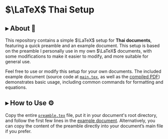 # $\LaTeX$ Thai Setup

## ▸ About 📖

This repository contains a simple $\LaTeX$ setup for **Thai documents**, featuring a quick preamble and an example document. This setup is based on the preamble I personally use in my own $\LaTeX$ documents, with some modifications to make it easier to modify, and more suitable for general use. 

Feel free to use or modify this setup for your own documents. The included example document (source code at [`main.tex`](main.tex), as well as the [compiled PDF](main.pdf)) demonstrates basic usage, including common commands for formatting and equations.

## ▸ How to Use ⚙️

Copy the entire [`preamble.tex`](preamble.tex) file, put it in your document's root directory, and follow the first few lines in the [example document](main.tex). Alternatively, you can copy the content of the preamble directly into your document’s main file if you prefer.